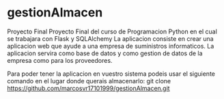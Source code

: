 # gestionAlmacen
Proyecto Final
Proyecto Final del curso de Programacion Python en el cual se trabajara con Flask y SQLAlchemy
La aplicacion consiste en crear una aplicacion web que ayude a una empresa de suministros informaticos.
La aplicacion servira como base de datos y como gestion de datos de la empresa como para los proveedores.

Para poder tener la aplicacion en vuestro sistema podeis usar el siguiente comando en el lugar donde querais almacenarlo:
git clone https://github.com/marcosvr17101999/gestionAlmacen.git
